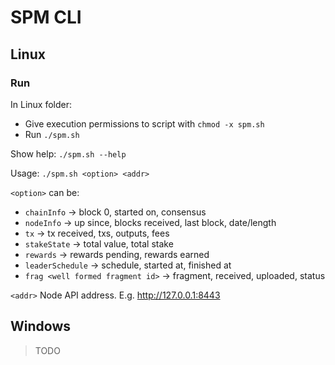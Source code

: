 # SPM CLI

## Linux

### Run

In Linux folder:
- Give execution permissions to script with `chmod -x spm.sh`
- Run `./spm.sh`

Show help: `./spm.sh --help`

Usage:
`./spm.sh <option> <addr>`

`<option>` can be:
- `chainInfo` → block 0, started on, consensus
- `nodeInfo` → up since, blocks received, last block, date/length
- `tx` → tx received, txs, outputs, fees
- `stakeState` → total value, total stake
- `rewards` → rewards pending, rewards earned
- `leaderSchedule` → schedule, started at, finished at
- `frag <well formed fragment id>` → fragment, received, uploaded, status

`<addr>` Node API address. E.g. http://127.0.0.1:8443

## Windows

> TODO